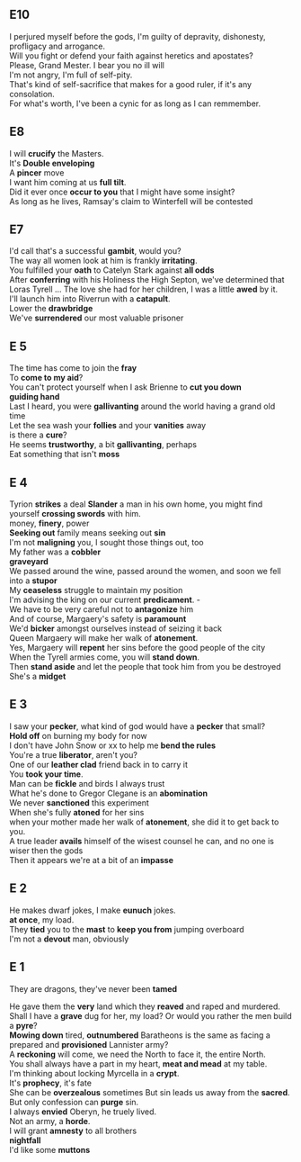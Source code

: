 ## E10 
I perjured myself before the gods, I'm guilty of depravity, dishonesty, profligacy and arrogance.  
Will you fight or defend your faith against heretics and apostates?  
Please, Grand Mester.  I bear you no ill will  
I'm not angry, I'm full of self-pity.  
That's kind of self-sacrifice that makes for a good ruler, if it's any consolation.  
For what's worth, I've been a cynic for as long as I can remmember.  



## E8 
I will **crucify** the Masters.  
It's **Double enveloping**   
A **pincer** move  
I want him coming at us **full tilt**.  
Did it ever once **occur to you** that I might have some insight?  
As long as he lives, Ramsay's claim to Winterfell will be contested  


## E7 
I'd call that's a successful **gambit**, would you?   
The way all women look at him is frankly **irritating**.  
You fulfilled your **oath** to Catelyn Stark against **all odds**  
After **conferring** with his Holiness the High Septon, we've determined that Loras Tyrell ... 
The love she had for her children, I was a little **awed** by it.  
I'll launch him into Riverrun with a **catapult**.  
Lower the **drawbridge**  
We've **surrendered** our most valuable prisoner  


## E 5 
The time has come to join the **fray**  
To **come to my aid**?  
You can't protect yourself when I ask Brienne to **cut you down**  
**guiding hand**  
Last I heard, you were **gallivanting** around the world having a grand old time  
Let the sea wash your **follies** and your **vanities** away  
is there a **cure**?  
He seems **trustworthy**, a bit **gallivanting**, perhaps  
Eat something that isn't **moss**  


## E 4 
Tyrion **strikes** a deal
**Slander** a man in his own home, you might find yourself **crossing swords** with him.  
money, **finery**, power  
**Seeking out** family means seeking out **sin**  
I'm not **maligning** you, I sought those things out, too  
My father was a **cobbler**  
**graveyard**  
We passed around the wine, passed around the women, and soon we fell into a **stupor**  
My **ceaseless** struggle to maintain my position  
I'm advising the king on our current **predicament**. -  
We have to be very careful not to **antagonize** him  
And of course, Margaery's safety is **paramount**  
We'd **bicker** amongst ourselves instead of seizing it back  
Queen Margaery will make her walk of **atonement**.  
Yes, Margaery will **repent** her sins before the good people of the city  
When the Tyrell armies come, you will **stand down**.  
Then **stand aside** and let the people that took him from you be destroyed  
She's a **midget**  


## E 3  
I saw your **pecker**, what kind of god would have a **pecker** that small?  
**Hold off** on burning my body for now  
I don't have John Snow or xx to help me **bend the rules**  
You're a true **liberator**, aren't you?  
One of our **leather clad** friend back in to carry it  
You **took your time**.  
Man can be **fickle** and birds I always trust  
What he's done to Gregor Clegane is an **abomination**  
We never **sanctioned** this experiment  
When she's fully **atoned** for her sins  
when your mother made her walk of **atonement**, she did it to get back to you.  
A true leader **avails** himself of the wisest counsel he can, and no one is wiser then the gods  
Then it appears we're at a bit of an **impasse**  


## E 2 
He makes dwarf jokes, I make **eunuch** jokes.  
**at once**, my load.  
They **tied** you to the **mast** to **keep you from** jumping overboard  
I'm not a **devout** man, obviously  

## E 1 
They are dragons, they've never been **tamed**  

He gave them the **very** land which they **reaved** and raped and murdered.  
Shall I have a **grave** dug for her, my load? Or would you rather the men build a **pyre**?   
**Mowing down** tired, **outnumbered** Baratheons is the same as facing a prepared and **provisioned** Lannister army?  
A **reckoning** will come, we need the North to face it, the entire North.    
You shall always have a part in my heart, **meat and mead** at my table.   
I'm thinking about locking Myrcella in a **crypt**.  
It's **prophecy**, it's fate  
She can be **overzealous** sometimes 
But sin leads us away from the **sacred**. But only confession can **purge** sin.  
I always **envied** Oberyn, he truely lived.    
Not an army, a **horde**.  
I will grant **amnesty** to all brothers  
**nightfall**  
I'd like some **muttons**  


